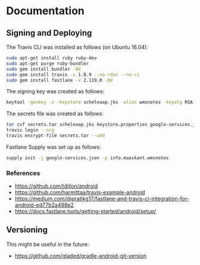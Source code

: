 # Documentation

## Signing and Deploying

The Travis CLI was installed as follows (on Ubuntu 16.04):
```bash
sudo apt-get install ruby ruby-dev
sudo apt-get purge ruby-bundler
sudo gem install bundler -NV
sudo gem install travis -v 1.8.9 --no-rdoc --no-ri
sudo gem install fastlane -v 2.119.0 -NV
```

The signing key was created as follows:
```bash
keytool -genkey -v -keystore scheleaap.jks -alias wmsnotes -keyalg RSA -keysize 2048 -validity 10000
```

The secrets file was created as follows:
```bash
tar cvf secrets.tar scheleaap.jks keystore.properties google-services.json
travis login --org
travis encrypt-file secrets.tar --add
```

Fastlane Supply was set up as follows:
```bash
supply init -j google-services.json -p info.maaskant.wmsnotes
```

### References

* https://github.com/tdillon/android
* https://github.com/harmittaa/travis-example-android
* https://medium.com/@pratikg17/fastlane-and-travis-ci-integration-for-android-ed77b2a498e2
* https://docs.fastlane.tools/getting-started/android/setup/


## Versioning

This might be useful in the future:

* https://github.com/gladed/gradle-android-git-version
